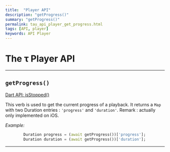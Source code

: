 ```yaml
---
title:  "Player API"
description: "getProgress()"
summary: "getProgress()"
permalink: tau_api_player_get_progress.html
tags: [API, player]
keywords: API Player
---
```

# The &tau; Player API

---------------------------------------------------------------------------------------------------------------------------------

## `getProgress()`

[Dart API: isStopped()](https://canardoux.github.io/tau/doc/flutter_sound/api/player/FlutterSoundPlayer/getProgress.html)

This verb is used to get the current progress of a playback.
It returns a `Map` with two Duration entries : `'progress'` and `'duration'`.
Remark : actually only implemented on iOS.

*Example:*
```dart
        Duration progress = (await getProgress())['progress'];
        Duration duration = (await getProgress())['duration'];
```

---------------------------------------------------------------------------------------------------------------------------------

